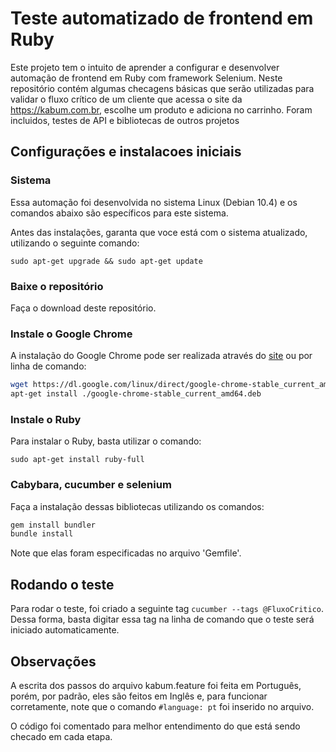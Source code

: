 # Teste automatizado de frontend em Ruby

Este projeto tem o intuito de aprender a configurar e desenvolver automação de frontend em Ruby com framework Selenium. Neste repositório contém algumas checagens básicas que serão utilizadas para validar o fluxo crítico de um cliente que acessa o site da https://kabum.com.br, escolhe um produto e adiciona no carrinho. Foram incluidos, testes de API e bibliotecas de outros projetos

## Configurações e instalacoes iniciais

### Sistema

Essa automação foi desenvolvida no sistema Linux (Debian 10.4) e os comandos abaixo são específicos para este sistema.

Antes das instalações, garanta que voce está com o sistema atualizado, utilizando o seguinte comando:

`sudo apt-get upgrade && sudo apt-get update`

### Baixe o repositório

Faça o download deste repositório.

### Instale o Google Chrome

A instalação do Google Chrome pode ser realizada através do [site](https://www.google.com/intl/pt-BR/chrome/) ou por linha de comando:

```sh
wget https://dl.google.com/linux/direct/google-chrome-stable_current_amd64.deb -O chrome.deb
apt-get install ./google-chrome-stable_current_amd64.deb
```

### Instale o Ruby

Para instalar o Ruby, basta utilizar o comando:

`sudo apt-get install ruby-full`    

### Cabybara, cucumber e selenium

Faça a instalação dessas bibliotecas utilizando os comandos:

```sh
gem install bundler
bundle install
```

Note que elas foram especificadas no arquivo 'Gemfile'.

## Rodando o teste

Para rodar o teste, foi criado a seguinte tag `cucumber --tags @FluxoCritico`. Dessa forma, basta digitar essa tag na linha de comando que o teste será iniciado automaticamente.

## Observações

A escrita dos passos do arquivo kabum.feature foi feita em Português, porém, por padrão, eles são feitos em Inglês e, para funcionar corretamente, note que o comando `#language: pt` foi inserido no arquivo.

O código foi comentado para melhor entendimento do que está sendo checado em cada etapa.
